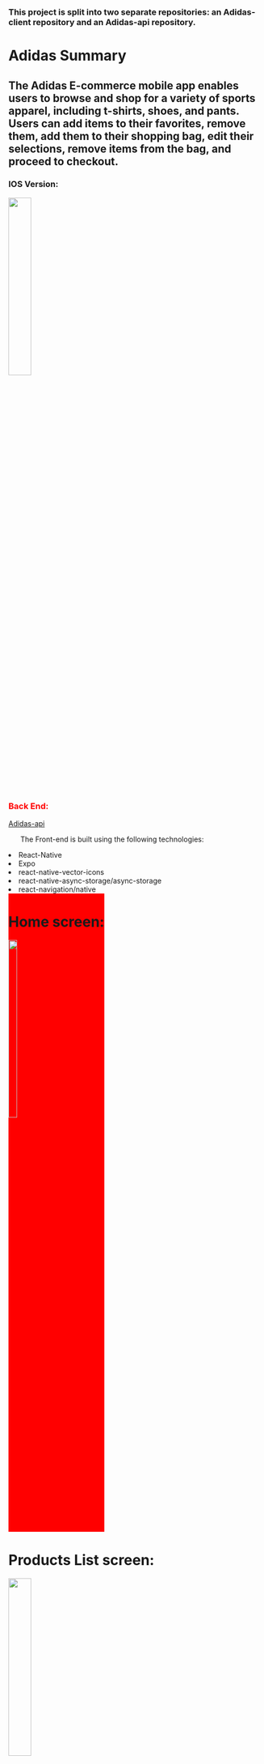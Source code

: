 <h3>This project is split into two separate repositories: an Adidas-client repository and an Adidas-api repository. </h3>
<h1>Adidas Summary</h1>
<h2>The Adidas E-commerce mobile app enables users to browse and shop for a variety of sports apparel, including t-shirts, shoes, and pants. Users can add items to their favorites, remove them, add them to their shopping bag, edit their selections, remove items from the bag, and proceed to checkout.</h2>
<h3>IOS Version:</h3>
<img src="https://github.com/mhdAlghazouli/adidas-client/assets/94564835/58768790-e686-44d4-8a13-647583f470f7" width="30%" height="30%"/>


<h3 class=text>Back End:</h3>
<a href="https://github.com/mhdAlghazouli/adidas-api">Adidas-api</a>

<ul>The Front-end is built using the following technologies:</ul>


<li>React-Native</li>
<li>Expo</li>
<li>react-native-vector-icons</li>
<li>react-native-async-storage/async-storage</li>
<li>react-navigation/native</li>


  <div class=div1>
<h1>Home screen:</h1>
<img src="https://github.com/mhdAlghazouli/adidas-client/assets/94564835/58768790-e686-44d4-8a13-647583f470f7" width="30%" height="30%"/>   
    
  </div>
<div >
  <h1>Products List screen:</h1>
<img src="https://github.com/mhdAlghazouli/adidas-client/assets/94564835/2e40b7e1-3ece-4db3-b3ee-2883cf7be4f1" width="30%" height="30%"/>
  
</div>
  







</br>
<h4>Account screen:</h4>
<img src="https://github.com/mhdAlghazouli/adidas-client/assets/94564835/4c3c82d4-8af7-4ee8-9c93-7264440d86ea" width="30%" height="30%"/>
</br>
<h4>Login screen:</h4>
<img src="https://github.com/mhdAlghazouli/adidas-client/assets/94564835/b58bc598-ceb5-448d-9038-710bd1fea4ec" width="30%" height="30%"/>
</br>
<h4>Signup screen:</h4>
<img src="https://github.com/mhdAlghazouli/adidas-client/assets/94564835/6a3b1807-a138-4763-a477-76eb4170abcd" width="30%" height="30%"/>
</br>
<h4>Update User screen:</h4>
<img src="https://github.com/mhdAlghazouli/adidas-client/assets/94564835/dfac4051-8895-4b18-8506-33dbc00ac0b0" width="30%" height="30%"/>
</br>
<h4>Bag screen:</h4>
<img src="https://github.com/mhdAlghazouli/adidas-client/assets/94564835/87638eed-6a8a-4707-8221-92fafffc4dcb" width="30%" height="30%"/>
</br>
<h4>Favorite screen:</h4>
<img src="https://github.com/mhdAlghazouli/adidas-client/assets/94564835/d2a6b613-44d9-4c70-977b-193987325b12" width="30%" height="30%"/>
</br>
<h4>Product Details screen:</h4>
<img src="https://github.com/mhdAlghazouli/adidas-client/assets/94564835/9c01878c-57ef-4e8b-9faa-31e218ad8f14" width="30%" height="30%"/>


<h3>The application's Frontend is deployed at "Still Working On this"</h3>


<h3>How to run the application locally?</h3>
<ul>Clone the Adidas-client repository to your local machine:
<li>git clone https://github.com/mhdAlghazouli/adidas-client.git
</li>
</ul>
<ul>Navigate to the cloned directory:
<li>cd adidas-client
</li>
</ul>
<ul>Install dependencies using npm or yarn:
<li>npm install</li> or <li>yarn install</li>
</ul>
<ul>
  Ensure that you have Expo CLI installed globally. If not, you can install it using npm or yarn:
  <li>npm install -g expo-cli</li> or <li>yarn global add expo-cli</li>
</ul>
<ul>Start the Expo development server:
<li>expo start</li>
</ul>
<ul>Open the Expo Go app on your iOS or Android device.</ul>
<ul>Use the Expo Go app to scan the QR code displayed in the terminal or in the browser that opens after running expo start.</ul>
<ul>The app should now be running on your device.</ul>

<h4>Please note that since the backend is deployed on Render, you don't need to run it locally. The frontend will interact with the deployed backend on Render by making HTTP requests to its URL. </h4>

<h3>Contribution</h3>
<p>Feel free to contribute to the development of Adidas by opening a pull request or creating an issue.</p>

<h3>License</h3>
<p><b>Adidas</b> is open source and released under the MIT License.</p>

<style>
  .div1{
    display: inline-block;
    background-color: red;
  }
  .text{
    color: red
  }
</style>



